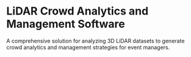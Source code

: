 # LiDAR Crowd Analytics and Management Software

A comprehensive solution for analyzing 3D LiDAR datasets to generate crowd analytics and management strategies for event managers.
